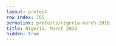 ```yaml
---
layout: protest
row_index: 705
permalink: protests/nigeria-march-2016
title: Nigeria, March 2016
hidden: true
---
```

